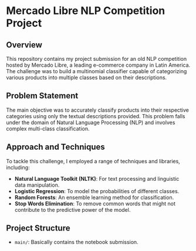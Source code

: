# Mercado Libre NLP Competition Project

## Overview
This repository contains my project submission for an old NLP competition hosted by Mercado Libre, a leading e-commerce company in Latin America. The challenge was to build a multinomial classifier capable of categorizing various products into multiple classes based on their descriptions.

## Problem Statement
The main objective was to accurately classify products into their respective categories using only the textual descriptions provided. This problem falls under the domain of Natural Language Processing (NLP) and involves complex multi-class classification.

## Approach and Techniques
To tackle this challenge, I employed a range of techniques and libraries, including:

- **Natural Language Toolkit (NLTK)**: For text processing and linguistic data manipulation.
- **Logistic Regression**: To model the probabilities of different classes.
- **Random Forests**: An ensemble learning method for classification.
- **Stop Words Elimination**: To remove common words that might not contribute to the predictive power of the model.

## Project Structure
- `main/`: Basically contains the notebook submission.
